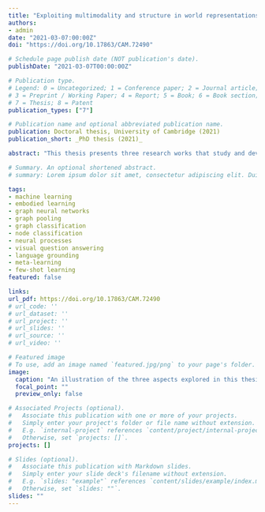 ```yaml
---
title: "Exploiting multimodality and structure in world representations"
authors:
- admin
date: "2021-03-07:00:00Z"
doi: "https://doi.org/10.17863/CAM.72490"

# Schedule page publish date (NOT publication's date).
publishDate: "2021-03-07T00:00:00Z"

# Publication type.
# Legend: 0 = Uncategorized; 1 = Conference paper; 2 = Journal article;
# 3 = Preprint / Working Paper; 4 = Report; 5 = Book; 6 = Book section;
# 7 = Thesis; 8 = Patent
publication_types: ["7"]

# Publication name and optional abbreviated publication name.
publication: Doctoral thesis, University of Cambridge (2021)
publication_short: _PhD thesis (2021)_

abstract: "This thesis presents three research works that study and develop likely aspects of future intelligent agents. The first contribution centers on vision-and-language learning, introducing a challenging embodied task that shifts the focus of an existing one to the visual reasoning problem. By extending popular visual question answering (VQA) paradigms, I also designed several models that were evaluated on the novel dataset. This produced initial performance estimates for environment understanding, through the lens of a more challenging VQA downstream task. The second work presents two ways of obtaining hierarchical representations of graph-structured data. These methods either scaled to much larger graphs than the ones processed by the best-performing method at the time, or incorporated theoretical properties via the use of topological data analysis algorithms. Both approaches competed with contemporary state-of-the-art graph classification methods, even outside social domains in the second case, where the inductive bias was PageRank-driven. Finally, the third contribution delves further into relational learning, presenting a probabilistic treatment of graph representations in complex settings such as few-shot, multi-task learning and scarce-labelled data regimes. By adding relational inductive biases to neural processes, the resulting framework can model an entire distribution of functions which generate datasets with structure. This yielded significant performance gains, especially in the aforementioned complex scenarios, with semantically-accurate uncertainty estimates that drastically improved over the neural process baseline. This type of framework may eventually contribute to developing lifelong-learning systems, due to its ability to adapt to novel tasks and distributions. (Full abstract on the thesis webpage)"

# Summary. An optional shortened abstract.
# summary: Lorem ipsum dolor sit amet, consectetur adipiscing elit. Duis posuere tellus ac convallis placerat. Proin tincidunt magna sed ex sollicitudin condimentum.

tags:
- machine learning
- embodied learning
- graph neural networks
- graph pooling
- graph classification
- node classification
- neural processes
- visual question answering
- language grounding
- meta-learning
- few-shot learning
featured: false

links:
url_pdf: https://doi.org/10.17863/CAM.72490
# url_code: ''
# url_dataset: ''
# url_project: ''
# url_slides: ''
# url_source: ''
# url_video: ''

# Featured image
# To use, add an image named `featured.jpg/png` to your page's folder.
image:
  caption: "An illustration of the three aspects explored in this thesis that can benefit world representations."
  focal_point: ""
  preview_only: false

# Associated Projects (optional).
#   Associate this publication with one or more of your projects.
#   Simply enter your project's folder or file name without extension.
#   E.g. `internal-project` references `content/project/internal-project/index.md`.
#   Otherwise, set `projects: []`.
projects: []

# Slides (optional).
#   Associate this publication with Markdown slides.
#   Simply enter your slide deck's filename without extension.
#   E.g. `slides: "example"` references `content/slides/example/index.md`.
#   Otherwise, set `slides: ""`.
slides: ""
---
```

